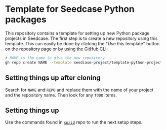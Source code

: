 # Template for Seedcase Python packages

This repository contains a template for setting up new Python package projects in Seedcase. The first step is to create a new repository using this template. This can easily be done by clicking the "Use this template" button on the repository page or by using the GitHub CLI:

``` bash
# NAME is the name to give the new repository
gh repo create NAME --template seedcase-project/template-python-project
```

## Setting things up after cloning

Search for `NAME` and `REPO` and replace them with the name of your project and the repository name. Then look for any `TODO` items.

## Setting things up

Use the commands found in [`spaid`](https://github.com/seedcase-project/spaid) repo to run the next setup steps.
